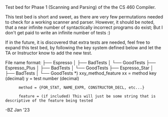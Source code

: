 Test bed for Phase 1 (Scanning and Parsing) of the the CS 460 Compiler.

This test bed is short and sweet, as there are very few permutations needed to check for a working scanner and parser.
However, it should be noted, that a near infinite number of syntactically incorrect programs do exist; But I don't get paid to write an infinite number of tests :)

If in the future, it is discovered that extra tests are needed, feel free to expand this test bed, by following the key system defined below and let the TA or Instructor know to add the new test.

File name format:
├── Espresso
│   ├── BadTests
│   └── GoodTests
├── Espresso_Plus
│   ├── BadTests
│   └── GoodTests
├── Espresso_Star
│   ├── BadTests
│   └── GoodTests
        *) xxy_method_feature
          xx = method key (decimal)
          y  = test number (decimal)

          method = {FOR_STAT, NAME_EXPR, CONSTRUCTOR_DECL, etc...}
          
          feature = (if included) This will just be some string that is descriptive of the feature being tested

-BZ Jan '23
